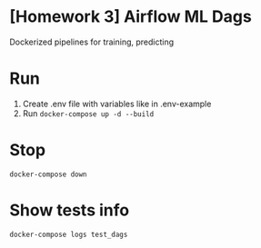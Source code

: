 # [Homework 3] Airflow ML Dags

Dockerized pipelines for training, predicting

# Run
1. Create .env file with variables like in .env-example 
2. Run `docker-compose up -d --build`


# Stop 
`docker-compose down`


# Show tests info 
`docker-compose logs test_dags`